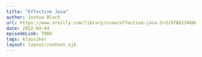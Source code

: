 ```yaml
---
title: "Effective Java"
author: Joshua Bloch
url: https://www.oreilly.com/library/view/effective-java-3rd/9780134686097/
date: 2022-09-04
episodeLink: TODO
tags: klassiker
layout: layout/content.njk
---
```

